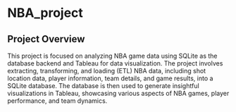 # NBA_project

## Project Overview
This project is focused on analyzing NBA game data using SQLite as the database backend and Tableau for data visualization. The project involves extracting, transforming, and loading (ETL) NBA data, including shot location data, player information, team details, and game results, into a SQLite database. The database is then used to generate insightful visualizations in Tableau, showcasing various aspects of NBA games, player performance, and team dynamics.

